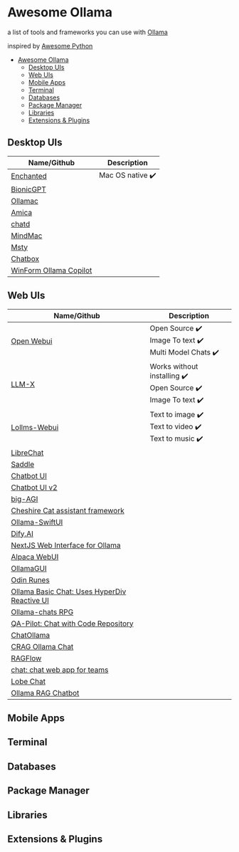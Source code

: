 # Awesome Ollama
a list of tools and frameworks you can use with [Ollama](https://github.com/ollama/ollama)

inspired by [Awesome Python](https://github.com/vinta/awesome-python)

- [Awesome Ollama](https://github.com/endo9000/awesome-ollama?tab=readme-ov-file#awesome-ollama)
    - [Desktop UIs](https://github.com/endo9000/awesome-ollama?tab=readme-ov-file#desktop-uis)
    - [Web UIs](https://github.com/endo9000/awesome-ollama?tab=readme-ov-file#web-uis)
    - [Mobile Apps](https://github.com/endo9000/awesome-ollama?tab=readme-ov-file#mobile-apps)
    - [Terminal](https://github.com/endo9000/awesome-ollama?tab=readme-ov-file#terminal)
    - [Databases](https://github.com/endo9000/awesome-ollama?tab=readme-ov-file#databases)
    - [Package Manager](https://github.com/endo9000/awesome-ollama?tab=readme-ov-file#package-manager)
    - [Libraries](https://github.com/endo9000/awesome-ollama?tab=readme-ov-file#libraries)
    - [Extensions & Plugins](https://github.com/endo9000/awesome-ollama?tab=readme-ov-file#extensions-plugins)

## Desktop UIs
|Name/Github| Description |
|--|--|
|  [Enchanted](https://github.com/AugustDev/enchanted) | Mac OS native :heavy_check_mark: <br /> |
|  [BionicGPT](https://github.com/bionic-gpt/bionic-gpt) | |
|  [Ollamac](https://github.com/kevinhermawan/Ollamac) | |
|  [Amica](https://github.com/semperai/amica) | |
|  [chatd](https://github.com/BruceMacD/chatd) | |
|  [MindMac](https://mindmac.app/) | |
|  [Msty](https://msty.app/) | |
|  [Chatbox](https://github.com/Bin-Huang/Chatbox) | |
|  [WinForm Ollama Copilot](https://github.com/tgraupmann/WinForm_Ollama_Copilot) | |

## Web UIs
|Name/Github| Description |
|--|--|
|  [Open Webui](https://github.com/open-webui/open-webui) | Open Source :heavy_check_mark: <br /> Image To text :heavy_check_mark: <br /> Multi Model Chats :heavy_check_mark: <br /> |
|  [LLM-X](https://github.com/mrdjohnson/llm-x) | Works without installing :heavy_check_mark: <br /> Open Source :heavy_check_mark: <br /> Image To text :heavy_check_mark: <br /> |
|  [Lollms-Webui](https://github.com/ParisNeo/lollms-webui) | Text to image :heavy_check_mark: <br /> Text to video :heavy_check_mark: <br /> Text to music :heavy_check_mark: <br /> |
|  [LibreChat](https://github.com/danny-avila/LibreChat) | |
|  [Saddle](https://github.com/jikkuatwork/saddle) | |
|  [Chatbot UI](https://github.com/ivanfioravanti/chatbot-ollama) | |
|  [Chatbot UI v2](https://github.com/mckaywrigley/chatbot-ui) | |
|  [big-AGI](https://github.com/enricoros/big-AGI) | |
|  [Cheshire Cat assistant framework](https://github.com/cheshire-cat-ai/core) | |
|  [Ollama-SwiftUI](https://github.com/kghandour/Ollama-SwiftUI) | |
|  [Dify.AI](https://github.com/langgenius/dify) | |
|  [NextJS Web Interface for Ollama](https://github.com/jakobhoeg/nextjs-ollama-llm-ui) | |
|  [Alpaca WebUI](https://github.com/mmo80/alpaca-webui) | |
|  [OllamaGUI](https://github.com/enoch1118/ollamaGUI) | |
|  [Odin Runes](https://github.com/leonid20000/OdinRunes) | |
|  [Ollama Basic Chat: Uses HyperDiv Reactive UI](https://github.com/rapidarchitect/ollama_basic_chat) | |
|  [Ollama-chats RPG](https://github.com/drazdra/ollama-chats) | |
|  [QA-Pilot: Chat with Code Repository](https://github.com/reid41/QA-Pilot) | |
|  [ChatOllama](https://github.com/sugarforever/chat-ollama) | |
|  [CRAG Ollama Chat](https://github.com/Nagi-ovo/CRAG-Ollama-Chat) | |
|  [RAGFlow](https://github.com/infiniflow/ragflow) | |
|  [chat: chat web app for teams](https://github.com/swuecho/chat) | |
|  [Lobe Chat](https://github.com/lobehub/lobe-chat) | |
|  [Ollama RAG Chatbot](https://github.com/datvodinh/rag-chatbot) | |

## Mobile Apps
## Terminal
## Databases
## Package Manager
## Libraries
## Extensions & Plugins

